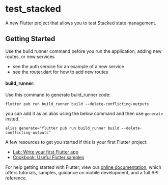 # test_stacked

A new Flutter project that allows you to test Stacked state management.

## Getting Started

Use the build runner command before you run the application, adding new routes, or new services
- see the auth service for an example of a new service
- see the router.dart for how to add new routes

#### build_runner:

Use this command to generate build_runner code:

```
flutter pub run build_runner build --delete-conflicting-outputs
```

you can add it as an alias using the below command and then use `generate` insted.

```
alias generate="flutter pub run build_runner build --delete-conflicting-outputs"
```

A few resources to get you started if this is your first Flutter project:

- [Lab: Write your first Flutter app](https://flutter.dev/docs/get-started/codelab)
- [Cookbook: Useful Flutter samples](https://flutter.dev/docs/cookbook)

For help getting started with Flutter, view our
[online documentation](https://flutter.dev/docs), which offers tutorials,
samples, guidance on mobile development, and a full API reference.
